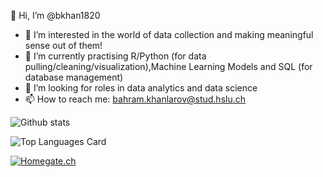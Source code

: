 👋 Hi, I’m @bkhan1820

- 👀 I’m interested in the world of data collection and making meaningful sense out of them!
- 🌱 I’m currently practising R/Python (for data pulling/cleaning/visualization),Machine Learning Models and SQL (for database management)
- 💞️ I’m looking for roles in data analytics and data science
- 📫 How to reach me: bahram.khanlarov@stud.hslu.ch

![Github stats](https://github-readme-stats.vercel.app/api?username=bkhan1820&theme=highcontrast&show_icons=true&count_private=true)


![Top Languages Card](https://github-readme-stats.vercel.app/api/top-langs/?username=bkhan1820&layout=compact)

[![Homegate.ch](https://github-readme-stats.vercel.app/api/pin/?username=bkhan1820&repo=Homegate.ch-scraping-and-data-analysis-with-Pandas&show_owner=true)](https://github.com/bkhan1820/Homegate.ch-scraping-and-data-analysis-with-Pandas.git)
